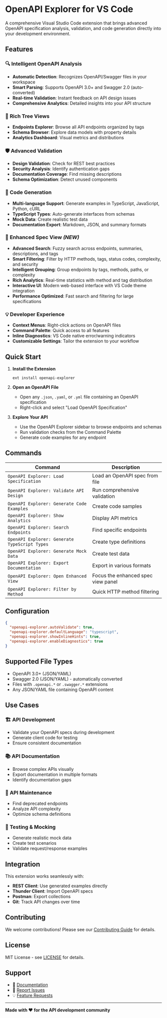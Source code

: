 # OpenAPI Explorer for VS Code

A comprehensive Visual Studio Code extension that brings advanced OpenAPI specification analysis, validation, and code generation directly into your development environment.

## Features

### 🔍 **Intelligent OpenAPI Analysis**
- **Automatic Detection**: Recognizes OpenAPI/Swagger files in your workspace
- **Smart Parsing**: Supports OpenAPI 3.0+ and Swagger 2.0 (auto-converted)
- **Real-time Validation**: Instant feedback on API design issues
- **Comprehensive Analytics**: Detailed insights into your API structure

### 🌳 **Rich Tree Views**
- **Endpoints Explorer**: Browse all API endpoints organized by tags
- **Schema Browser**: Explore data models with property details
- **Analytics Dashboard**: Visual metrics and distributions

### 🛡️ **Advanced Validation**
- **Design Validation**: Check for REST best practices
- **Security Analysis**: Identify authentication gaps
- **Documentation Coverage**: Find missing descriptions
- **Schema Optimization**: Detect unused components

### 🚀 **Code Generation**
- **Multi-language Support**: Generate examples in TypeScript, JavaScript, Python, cURL
- **TypeScript Types**: Auto-generate interfaces from schemas
- **Mock Data**: Create realistic test data
- **Documentation Export**: Markdown, JSON, and summary formats

### 🚀 **Enhanced Spec View** *(NEW)*
- **Advanced Search**: Fuzzy search across endpoints, summaries, descriptions, and tags
- **Smart Filtering**: Filter by HTTP methods, tags, status codes, complexity, and security
- **Intelligent Grouping**: Group endpoints by tags, methods, paths, or complexity
- **Rich Analytics**: Real-time statistics with method and tag distribution
- **Interactive UI**: Modern web-based interface with VS Code theme integration
- **Performance Optimized**: Fast search and filtering for large specifications

### 💡 **Developer Experience**
- **Context Menus**: Right-click actions on OpenAPI files
- **Command Palette**: Quick access to all features
- **Inline Diagnostics**: VS Code native error/warning indicators
- **Customizable Settings**: Tailor the extension to your workflow

## Quick Start

1. **Install the Extension**
   ```
   ext install openapi-explorer
   ```

2. **Open an OpenAPI File**
   - Open any `.json`, `.yaml`, or `.yml` file containing an OpenAPI specification
   - Right-click and select "Load OpenAPI Specification"

3. **Explore Your API**
   - Use the OpenAPI Explorer sidebar to browse endpoints and schemas
   - Run validation checks from the Command Palette
   - Generate code examples for any endpoint

## Commands

| Command | Description |
|---------|-------------|
| `OpenAPI Explorer: Load Specification` | Load an OpenAPI spec from file |
| `OpenAPI Explorer: Validate API Design` | Run comprehensive validation |
| `OpenAPI Explorer: Generate Code Examples` | Create code samples |
| `OpenAPI Explorer: Show Analytics` | Display API metrics |
| `OpenAPI Explorer: Search Endpoints` | Find specific endpoints |
| `OpenAPI Explorer: Generate TypeScript Types` | Create type definitions |
| `OpenAPI Explorer: Generate Mock Data` | Create test data |
| `OpenAPI Explorer: Export Documentation` | Export in various formats |
| `OpenAPI Explorer: Open Enhanced View` | Focus the enhanced spec view panel |
| `OpenAPI Explorer: Filter by Method` | Quick HTTP method filtering |

## Configuration

```json
{
  "openapi-explorer.autoValidate": true,
  "openapi-explorer.defaultLanguage": "typescript",
  "openapi-explorer.showInlineHints": true,
  "openapi-explorer.enableDiagnostics": true
}
```

## Supported File Types

- OpenAPI 3.0+ (JSON/YAML)
- Swagger 2.0 (JSON/YAML) - automatically converted
- Files with `.openapi.*` or `.swagger.*` extensions
- Any JSON/YAML file containing OpenAPI content

## Use Cases

### 🏗️ **API Development**
- Validate your OpenAPI specs during development
- Generate client code for testing
- Ensure consistent documentation

### 📚 **API Documentation**
- Browse complex APIs visually
- Export documentation in multiple formats
- Identify documentation gaps

### 🔧 **API Maintenance**
- Find deprecated endpoints
- Analyze API complexity
- Optimize schema definitions

### 🧪 **Testing & Mocking**
- Generate realistic mock data
- Create test scenarios
- Validate request/response examples

## Integration

This extension works seamlessly with:
- **REST Client**: Use generated examples directly
- **Thunder Client**: Import OpenAPI specs
- **Postman**: Export collections
- **Git**: Track API changes over time

## Contributing

We welcome contributions! Please see our [Contributing Guide](CONTRIBUTING.md) for details.

## License

MIT License - see [LICENSE](LICENSE) for details.

## Support

- 📖 [Documentation](https://github.com/openapi-explorer/vscode-extension/wiki)
- 🐛 [Report Issues](https://github.com/openapi-explorer/vscode-extension/issues)
- 💡 [Feature Requests](https://github.com/openapi-explorer/vscode-extension/discussions)

---

**Made with ❤️ for the API development community**